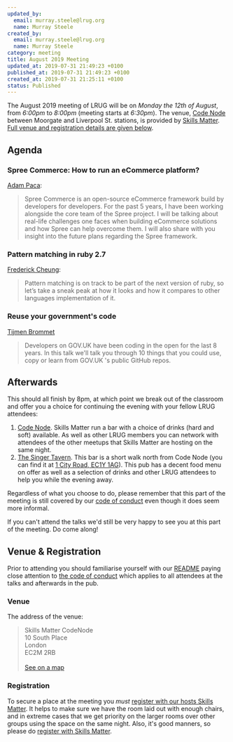 ```yaml
---
updated_by:
  email: murray.steele@lrug.org
  name: Murray Steele
created_by:
  email: murray.steele@lrug.org
  name: Murray Steele
category: meeting
title: August 2019 Meeting
updated_at: 2019-07-31 21:49:23 +0100
published_at: 2019-07-31 21:49:23 +0100
created_at: 2019-07-31 21:25:11 +0100
status: Published
---
```


The August 2019 meeting of LRUG will be on *Monday the 12th of August*,
from _6:00pm_ to _8:00pm_ (meeting starts at _6:30pm_).  The venue, [Code
Node][skills-matter-venue] between Moorgate and Liverpool St. stations, is
provided by [Skills Matter](http://www.skillsmatter.com).  [Full venue and
registration details are given below](#aug19registration).

Agenda
------

### Spree Commerce: How to run an eCommerce platform?

[Adam Paca](https://sparksolutions.co/author/adam/):

> Spree Commerce is an open-source eCommerce framework build by developers
> for developers. For the past 5 years, I have been working alongside the
> core team of the Spree project. I will be talking about real-life
> challenges one faces when building eCommerce solutions and how Spree can
> help overcome them. I will also share with you insight into the future
> plans regarding the Spree framework.

### Pattern matching in ruby 2.7

[Frederick Cheung](https://twitter.com/fglc2):

> Pattern matching is on track to be part of the next version of ruby, so
> let’s take a sneak peak at how it looks and how it compares to other
> languages implementation of it.

### Reuse your government's code

[Tijmen Brommet](https://twitter.com/tijmenbr)

> Developers on GOV.UK have been coding in the open for the last 8 years.
> In this talk we'll talk you through 10 things that you could use, copy
> or learn from GOV.UK 's public GitHub repos.

Afterwards
----------

This should all finish by 8pm, at which point we break out of the
classroom and offer you a choice for continuing the evening with your
fellow LRUG attendees:

1. [Code Node][skills-matter-venue].  Skills Matter run a bar with a
   choice of drinks (hard and soft) available.  As well as other LRUG members
   you can network with attendees of the other meetups that Skills Matter are
   hosting on the same night.
2. [The Singer Tavern](http://singertavern.com/).  This bar is a short walk
   north from Code Node (you can find it at [1 City Road, EC1Y
   1AG](https://goo.gl/maps/w9kPu)).  This pub has a decent food menu on offer
   as well as a selection of drinks and other LRUG attendees to help you
   while the evening away.

Regardless of what you choose to do, please remember that this part of the
meeting is still covered by our [code of
conduct](http://readme.lrug.org/#code-of-conduct) even though it does seem more
informal.

If you can't attend the talks we'd still be very happy to see you at this part
of the meeting.  Do come along!

Venue & Registration <a name="aug19registration">&nbsp;</a>
-----------------------------------------------------------

Prior to attending you should familiarise yourself with our
[README](http://readme.lrug.org/) paying close attention to [the code of
conduct](http://readme.lrug.org/#code-of-conduct) which applies to
all attendees at the talks and afterwards in the pub.

### Venue

The address of the venue:

> Skills Matter CodeNode<br/>10 South Place<br/>London<br/>EC2M 2RB<br/><br/>[See on a map](https://goo.gl/maps/ONJT4)

### Registration

To secure a place at the meeting you *must* [register with our hosts
Skills Matter][skills-matter-event].  It helps to
make sure we have the room laid out with enough chairs, and in extreme cases
that we get priority on the larger rooms over other groups using the space on
the same night.  Also, it's good manners, so please do [register with Skills
Matter][skills-matter-event].

[skills-matter-venue]: https://skillsmatter.com/locations/264-skills-matter-codenode
[skills-matter-event]: #
